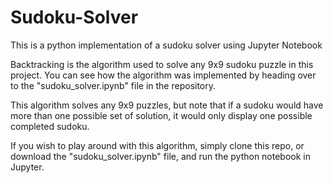 # Sudoku-Solver
This is a python implementation of a sudoku solver using Jupyter Notebook

Backtracking is the algorithm used to solve any 9x9 sudoku puzzle in this project.
You can see how the algorithm was implemented by heading over to the "sudoku_solver.ipynb" file in the repository. 

This algorithm solves any 9x9 puzzles, but note that if a sudoku would have more than one possible set of solution,
it would only display one possible completed sudoku. 

If you wish to play around with this algorithm, simply clone this repo, or download the "sudoku_solver.ipynb" file, 
and run the python notebook in Jupyter.

